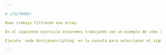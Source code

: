 ```yaml
---

# ¡FILTRADO!

Buen trabajo filtrando ese array.

En el siguiente ejercicio estaremos trabajando con un ejemplo de cómo recorrer arrays.

Ejecuta `node bin/javascripting` en la consola para seleccionar el siguiente ejercicio.

---
```

